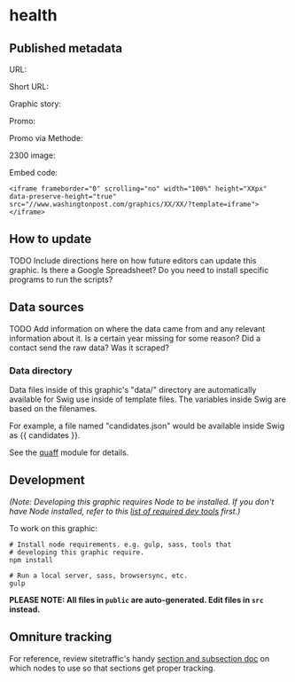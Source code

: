 # health

## Published metadata

URL:

Short URL:

Graphic story:

Promo:

Promo via Methode:

2300 image:

Embed code:

```
<iframe frameborder="0" scrolling="no" width="100%" height="XXpx" data-preserve-height="true" src="//www.washingtonpost.com/graphics/XX/XX/?template=iframe"></iframe>
```

## How to update

TODO Include directions here on how future editors can update this graphic. Is there a Google Spreadsheet? Do you need to install specific programs to run the scripts?

## Data sources

TODO Add information on where the data came from and any relevant information about it. Is a certain year missing for some reason? Did a contact send the raw data? Was it scraped?


### Data directory

Data files inside of this graphic's "data/" directory are automatically
available for Swig use inside of template files. The variables inside
Swig are based on the filenames.

For example, a file named "candidates.json" would be available inside
Swig as {{ candidates }}.

See the [quaff](https://github.com/rdmurphy/quaff) module for details.



## Development

*(Note: Developing this graphic requires Node to be installed. If you don't have Node installed, refer to this [list of required dev tools](https://docs.google.com/document/d/1XRFOGBC8Z0epI3_skKlMjxeSj439xFyld_Q1lzkEgUY/edit#) first.)*

To work on this graphic:

    # Install node requirements. e.g. gulp, sass, tools that
    # developing this graphic require.
    npm install

    # Run a local server, sass, browsersync, etc.
    gulp

**PLEASE NOTE: All files in `public` are auto-generated. Edit files in
`src` instead.**


## Omniture tracking

For reference, review sitetraffic's handy [section and subsection doc](https://docs.google.com/document/d/1initQQ1X54ayb4Un5zv0zaiMSwiV5-tth8XzJ2itGso/) on which nodes to use so that sections get proper tracking.
